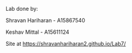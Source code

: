 Lab done by:

Shravan Hariharan - A15867540

Keshav Mittal - A15611124


Site at https://shravanhariharan2.github.io/Lab7/
